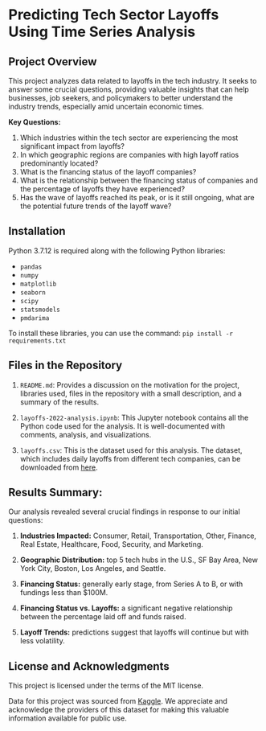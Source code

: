 # Predicting Tech Sector Layoffs Using Time Series Analysis

## Project Overview

This project analyzes data related to layoffs in the tech industry. It seeks to answer some crucial questions, providing valuable insights that can help businesses, job seekers, and policymakers to better understand the industry trends, especially amid uncertain economic times.

**Key Questions:**

1. Which industries within the tech sector are experiencing the most significant impact from layoffs?
2. In which geographic regions are companies with high layoff ratios predominantly located?
3. What is the financing status of the layoff companies?
4. What is the relationship between the financing status of companies and the percentage of layoffs they have experienced?
5. Has the wave of layoffs reached its peak, or is it still ongoing, what are the potential future trends of the layoff wave?

## Installation

Python 3.7.12 is required along with the following Python libraries:

- `pandas`
- `numpy`
- `matplotlib`
- `seaborn`
- `scipy`
- `statsmodels`
- `pmdarima`

To install these libraries, you can use the command: `pip install -r requirements.txt`

## Files in the Repository

1. `README.md`: Provides a discussion on the motivation for the project, libraries used, files in the repository with a small description, and a summary of the results.

2. `layoffs-2022-analysis.ipynb`: This Jupyter notebook contains all the Python code used for the analysis. It is well-documented with comments, analysis, and visualizations.

3. `layoffs.csv`: This is the dataset used for this analysis. The dataset, which includes daily layoffs from different tech companies, can be downloaded from [here](https://www.kaggle.com/datasets/swaptr/layoffs-2022).

## Results Summary:

Our analysis revealed several crucial findings in response to our initial questions:

1. **Industries Impacted:** Consumer, Retail, Transportation, Other, Finance, Real Estate, Healthcare, Food, Security, and Marketing.

2. **Geographic Distribution:** top 5 tech hubs in the U.S., SF Bay Area, New York City, Boston, Los Angeles, and Seattle.

3. **Financing Status:** generally early stage, from Series A to B, or with fundings less than $100M.

4. **Financing Status vs. Layoffs:** a significant negative relationship between the percentage laid off and funds raised.

5. **Layoff Trends:** predictions suggest that layoffs will continue but with less volatility. 


## License and Acknowledgments

This project is licensed under the terms of the MIT license.

Data for this project was sourced from [Kaggle](https://www.kaggle.com/datasets/swaptr/layoffs-2022). We appreciate and acknowledge the providers of this dataset for making this valuable information available for public use.
